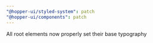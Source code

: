 ```yaml
---
"@hopper-ui/styled-system": patch
"@hopper-ui/components": patch
---
```


All root elements now properly set their base typography
